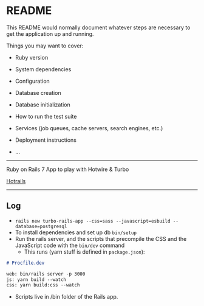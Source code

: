 # README

This README would normally document whatever steps are necessary to get the
application up and running.

Things you may want to cover:

* Ruby version

* System dependencies

* Configuration

* Database creation

* Database initialization

* How to run the test suite

* Services (job queues, cache servers, search engines, etc.)

* Deployment instructions

* ...

---
Ruby on Rails 7 App to play with Hotwire & Turbo

[Hotrails](https://www.hotrails.dev/turbo-rails/turbo-rails-tutorial-introduction)

---
## Log
* `rails new turbo-rails-app --css=sass --javascript=esbuild --database=postgresql`
* To install dependencies and set up db `bin/setup`
* Run the rails server, and the scripts that precompile the CSS and the JavaScript code with the `bin/dev` command
  * This runs (yarn stuff is defined in `package.json`):
```markdown
# Procfile.dev

web: bin/rails server -p 3000
js: yarn build --watch
css: yarn build:css --watch
```
* Scripts live in /bin folder of the Rails app.